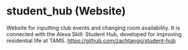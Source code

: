 # student_hub (Website)
Website for inputting club events and changing room availability. It is connected with the Alexa Skill: Student Hub, developed for improving residential life at TAMS.
https://github.com/zachtango/student-hub
